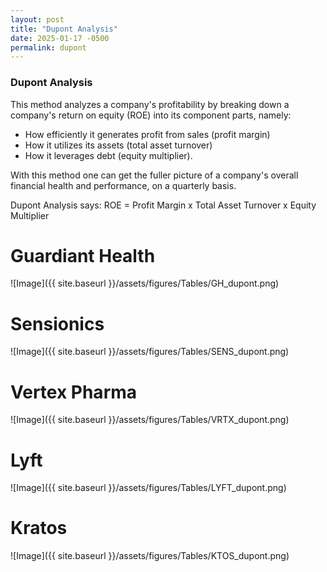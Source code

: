 ```yaml
---
layout: post
title: "Dupont Analysis"
date: 2025-01-17 -0500
permalink: dupont
---
```


### Dupont Analysis
This method analyzes a company's profitability by breaking down a company's return on equity (ROE) into its component parts, namely: 
* How efficiently it generates profit from sales (profit margin)
* How it utilizes its assets (total asset turnover) 
* How it leverages debt (equity multiplier).

With this method one can get the fuller picture of a company's overall financial health and performance, on a quarterly basis.

Dupont Analysis says: ROE = Profit Margin x Total Asset Turnover x Equity Multiplier



# Guardiant Health

![Image]({{ site.baseurl }}/assets/figures/Tables/GH_dupont.png)

# Sensionics

![Image]({{ site.baseurl }}/assets/figures/Tables/SENS_dupont.png)

# Vertex Pharma

![Image]({{ site.baseurl }}/assets/figures/Tables/VRTX_dupont.png)

# Lyft

![Image]({{ site.baseurl }}/assets/figures/Tables/LYFT_dupont.png)

# Kratos

![Image]({{ site.baseurl }}/assets/figures/Tables/KTOS_dupont.png)
